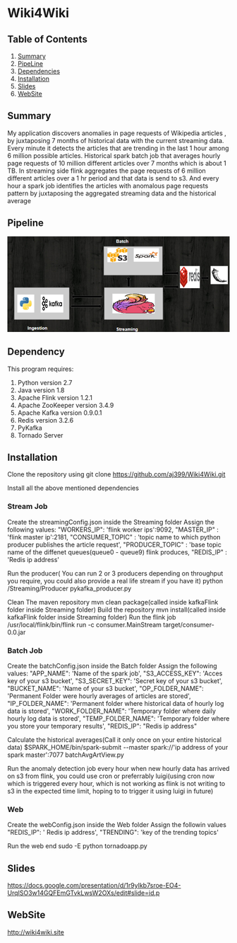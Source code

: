 # Wiki4Wiki

## Table of Contents
1. [Summary](README.md##summary)
2. [PipeLine](README.md##pipeline)
3. [Dependencies](README.md##dependency)
4. [Installation](README.md##installation)
5. [Slides](README.md##slides)
6. [WebSite](README.md##website)

## Summary
  My application discovers anomalies in page requests of Wikipedia articles , by juxtaposing 7 months of historical data with the current streaming data. Every minute it detects the articles that are trending in the last 1 hour among 6 million possible articles.  Historical spark batch job that averages hourly page requests of 10 million different articles over 7 months which is about 1 TB. In streaming side flink aggregates the page requests of 6 million different articles over a 1 hr period and that data is send to s3. And every hour a spark job identifies the articles with anomalous page requests pattern by juxtaposing the aggregated streaming data and the historical average

## Pipeline
![alt text](https://github.com/aj399/Wiki4Wiki/blob/master/pipeline.PNG "PipeLine")

## Dependency

This program requires:

1. Python version 2.7
2. Java version 1.8
3. Apache Flink version 1.2.1
4. Apache ZooKeeper version 3.4.9
5. Apache Kafka version 0.9.0.1
6. Redis version 3.2.6
7. PyKafka
8. Tornado Server 

## Installation
Clone the repository using git clone https://github.com/aj399/Wiki4Wiki.git

Install all the above mentioned dependencies 

### Stream Job

Create the streamingConfig.json inside the Streaming folder
Assign the following values:
"WORKERS_IP": 'flink worker ips':9092,
"MASTER_IP" : 'flink master ip':2181,
"CONSUMER_TOPIC" : 'topic name to which python producer publishes the article request',
"PRODUCER_TOPIC" : 'base topic name of the diffenet queues(queue0 - queue9) flink produces,
"REDIS_IP" : 'Redis ip address'

Run the producer( You can run 2 or 3 producers depending on throughput you require, you could also provide a real life stream if you have it)
python /Streaming/Producer pykafka_producer.py

Clean The maven repository
mvn clean package(called inside kafkaFlink folder inside Streaming folder)
Build the repository
mvn install(called inside kafkaFlink folder inside Streaming folder)
Run the flink job
/usr/local/flink/bin/flink run -c consumer.MainStream target/consumer-0.0.jar

### Batch Job

Create the batchConfig.json inside the Batch folder
Assign the following values:
"APP_NAME": 'Name of the spark job',
"S3_ACCESS_KEY": 'Acces key of your s3 bucket',
"S3_SECRET_KEY": 'Secret key of your s3 bucket',
"BUCKET_NAME": 'Name of your s3 bucket',
"OP_FOLDER_NAME": 'Permanent Folder were hourly averages of articles are stored',
"IP_FOLDER_NAME": 'Permanent folder where historical data of hourly log data is stored',
"WORK_FOLDER_NAME": 'Temporary folder where daily hourly log data is stored',
"TEMP_FOLDER_NAME": 'Temporary folder where you store your temporary results',
"REDIS_IP": "Redis ip address"

Calculate the historical averages(Call it only once on your entire historical data)
$SPARK_HOME/bin/spark-submit --master spark://'ip address of your spark master':7077 batchAvgArtView.py

Run the anomaly detection job every hour when new hourly data has arrived on s3 from flink, you could use cron or preferrably luigi(using cron now which is triggered every hour, which is not working as flink is not writing to s3 in the expected time limit, hoping to to trigger it using luigi in future)

### Web

Create the webConfig.json inside the Web folder
Assign the followin values
"REDIS_IP": ' Redis ip address',
"TRENDING": 'key of the trending topics'

Run the web end
sudo -E python tornadoapp.py

## Slides
https://docs.google.com/presentation/d/1r9yIkb7sroe-EO4-UrqISO3w14GQFEmGTvkLwsW2OXs/edit#slide=id.p

## WebSite
http://wiki4wiki.site
